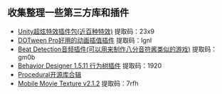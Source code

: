 ## 收集整理一些第三方库和插件  

* [Unity超炫特效插件包(近百种特效)](https://pan.baidu.com/s/1Di45dh46LrD1BAhZPbCVrA)  提取码：23x9  
* [DOTween Pro好用的动画插值插件](https://pan.baidu.com/s/1k5GyBNqX3FtQ9_vtem4yjQ)  提取码：lgnl  
* [Beat Detection音频插件(可以用来制作八分音符酱类似的游戏)](https://pan.baidu.com/s/1G9Df1LQwksmz8irsJcyrsw)  提取码：gm0b  
* [Behavior Designer 1.5.11 行为树插件](https://pan.baidu.com/s/1txE-l7APgWfYGiPzRmEbgg)  提取码：1920    
* [Procedural开源库合辑](https://mp.weixin.qq.com/s?__biz=MzI3MzA2MzE5Nw==&mid=2668912611&idx=1&sn=bd9263d19ab7296054a110409555a54f&chksm=f1c9f391c6be7a87c286095782a266536798cab375dc1f646decfb70edc5364c29b1017684b4&mpshare=1&scene=23&srcid=12152Je4rJW2qBQchC36pOeJ#rd)  
* [Mobile Movie Texture v2.1.2](https://pan.baidu.com/s/1NGgoKP2QLzvOb9Si3od2HQ)  提取码：7rfh    

